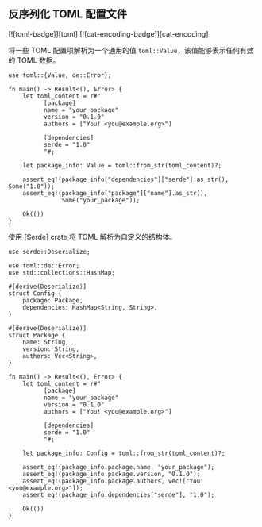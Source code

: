 ## 反序列化 TOML 配置文件

<!--
> [encoding/complex/toml.md](https://github.com/rust-lang-nursery/rust-cookbook/blob/master/src/encoding/complex/toml.md)
> <br />
> commit b61c8e588ad8445de36cd5f28e99232b5f858a41 - 2020.06.01
-->

[![toml-badge]][toml] [![cat-encoding-badge]][cat-encoding]

将一些 TOML 配置项解析为一个通用的值 `toml::Value`，该值能够表示任何有效的 TOML 数据。

```rust,edition2018
use toml::{Value, de::Error};

fn main() -> Result<(), Error> {
    let toml_content = r#"
          [package]
          name = "your_package"
          version = "0.1.0"
          authors = ["You! <you@example.org>"]

          [dependencies]
          serde = "1.0"
          "#;

    let package_info: Value = toml::from_str(toml_content)?;

    assert_eq!(package_info["dependencies"]["serde"].as_str(), Some("1.0"));
    assert_eq!(package_info["package"]["name"].as_str(),
               Some("your_package"));

    Ok(())
}
```

使用 [Serde] crate 将 TOML 解析为自定义的结构体。

```rust,edition2018
use serde::Deserialize;

use toml::de::Error;
use std::collections::HashMap;

#[derive(Deserialize)]
struct Config {
    package: Package,
    dependencies: HashMap<String, String>,
}

#[derive(Deserialize)]
struct Package {
    name: String,
    version: String,
    authors: Vec<String>,
}

fn main() -> Result<(), Error> {
    let toml_content = r#"
          [package]
          name = "your_package"
          version = "0.1.0"
          authors = ["You! <you@example.org>"]

          [dependencies]
          serde = "1.0"
          "#;

    let package_info: Config = toml::from_str(toml_content)?;

    assert_eq!(package_info.package.name, "your_package");
    assert_eq!(package_info.package.version, "0.1.0");
    assert_eq!(package_info.package.authors, vec!["You! <you@example.org>"]);
    assert_eq!(package_info.dependencies["serde"], "1.0");

    Ok(())
}
```
